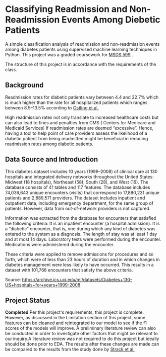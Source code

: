 # Classifying Readmission and Non-Readmission Events Among  Diebetic Patients 
A simple classification analysis of readmission and non-readmission events among diabetes patients using supervised machine learning techniques in Python. This project was a graded coursework for [MSDS 599](https://catalog.usfca.edu/preview_course_nopop.php?catoid=22&coid=234730) .

The structure of this project is in accordance with the requirements of the class. 

## Background 
Readmission rates for diabetic patients  vary between  4.4 and 22.7% which is much higher than the rate for all hospitalized patients  which ranges between 8.5–13.5% according to
[Ostling et al.](https://pubmed.ncbi.nlm.nih.gov/28702257/)





High readmission rates not only translate to increased healthcare costs but can also lead to fines and penalties from CMS ( Centers for Medicare and Medicaid Services) if readmission rates are deemed “excessive”. Hence, having a tool to help point of care providers assess the likelihood of a diabetic patient from being readmitted might be beneficial in  reducing readmission rates among diabetic patients. 

## Data Source and Introduction  
This diabetes dataset includes 10 years (1999–2008) of clinical care at 130 hospitals and integrated delivery networks throughout the United States: Midwest (18 hospitals), Northeast (58), South (28), and West (16).
The database consists of 41 tables and 117 features. The database includes 74,036,643 unique encounters (visits) that correspond to 17,880,231 unique patients and 2,889,571 providers. The dataset includes inpatient and outpatient data, including emergency department, for the same group of patients. However, data from out-of-network providers is not captured.

Information was extracted from the database for encounters that satisfied the following criteria:
It is an inpatient encounter (a hospital admission).
It is a “diabetic” encounter, that is, one during which any kind of diabetes was entered to the system as a diagnosis.
The length of stay was at least 1 day and at most 14 days.
Laboratory tests were performed during the encounter.
Medications were administered during the encounter.

These criteria were applied to remove admissions for procedures and so forth, which were of less than 23 hours of duration and in which changes in diabetes management were less likely to have occurred.
This results in a dataset with 101,766 encounters that satisfy the above criteria.

Source: https://archive.ics.uci.edu/ml/datasets/Diabetes+130-US+hospitals+for+years+1999-2008
 

## Project Status 
**Completed**  Per this project's requirements, this project is complete. However, as discussed in the Limitation section of this project, some features can be cleaned and reintegrated to our model to see if the f1 scores of the  models will improve. A preliminary literature review can also be conducted in order to investigate other factors that might be relevant to our inquiry.A literature review was not required to do this project but ideally should be done prior to EDA. The results after these changes are made can be compared to the results from the study done by [Strack et al.](https://www.hindawi.com/journals/bmri/2014/781670/)


  

